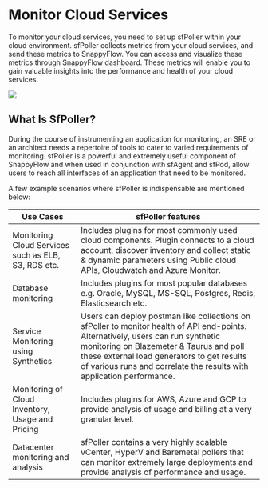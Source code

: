 # Monitor Cloud Services

To monitor your cloud services, you need to set up sfPoller within your cloud environment. sfPoller collects metrics from your cloud services, and send these metrics to SnappyFlow. You can access and visualize these metrics through SnappyFlow dashboard. These metrics will enable you to gain valuable insights into the performance and health of your cloud services.



<img src="/img/sf-poller-diagram.svg" />


## What Is SfPoller?


During the course of instrumenting an application for monitoring, an SRE or an architect needs a repertoire of tools to cater to varied requirements of monitoring. sfPoller is a powerful and extremely useful component of SnappyFlow and when used in conjunction with sfAgent and sfPod, allow users to reach all interfaces of an application that need to be monitored.

A few example scenarios where sfPoller is indispensable are mentioned below:

| **Use Cases** | **sfPoller features**       |
| ------------- | ---------------------------- |
| Monitoring Cloud Services such as ELB, S3, RDS etc.  | Includes plugins for most commonly used cloud components. Plugin connects to a cloud account, discover inventory and collect static & dynamic parameters using Public cloud APIs, Cloudwatch and Azure Monitor. |
| Database monitoring  | Includes plugins for most popular databases e.g. Oracle, MySQL, MS-SQL, Postgres, Redis, Elasticsearch etc. |
| Service Monitoring using Synthetics  | Users can deploy postman like collections on sfPoller to monitor health of API end-points. Alternatively, users can run synthetic monitoring on Blazemeter & Taurus and poll these external load generators to get results of various runs and correlate the results with application performance. |
| Monitoring of Cloud Inventory, Usage and Pricing  | Includes plugins for AWS, Azure and GCP to provide analysis of usage and billing at a very granular level. |
| Datacenter monitoring and analysis  | sfPoller contains a very highly scalable vCenter, HyperV and Baremetal pollers that can monitor extremely large deployments and provide analysis of performance and usage. |
